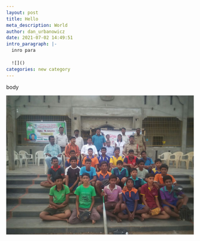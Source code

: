 ```yaml
---
layout: post
title: Hello
meta_description: World
author: dan_urbanowicz
date: 2021-07-02 14:49:51
intro_paragraph: |-
  inro para

  ![]()
categories: new category
---
```

body

![](/assets/img/uploads/kids2.jpeg)